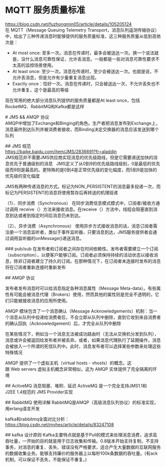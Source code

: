 # MQTT 服务质量标准
https://blog.csdn.net/fuzhongmin05/article/details/105205124  
在 MQTT（Message Queuing Telemetry Transport，消息队列遥测传输协议）中，给出了三种传递消息时能够提供的服务质量标准，这三种服务质量从低到高依次是：

* At most once: 至多一次。消息在传递时，最多会被送达一次。换一个说法就是，没什么消息可靠性保证，允许丢消息。一般都是一些对消息可靠性要求不太高的监控场景使用。
* At least once: 至少一次。消息在传递时，至少会被送达一次。也就是说，不允许丢消息，但是允许有少量重复消息出现。
* Exactly once：恰好一次。消息在传递时，只会被送达一次，不允许丢失也不允许重复，这个是最高的等级

现在常用的绝大部分消息队列提供的服务质量都是At least once，包括RocketMQ、RabbitMQ和Kafka都是这样

# JMS && AMQP 协议  
AMQP中增加了Exchange和Binging的角色。生产者把消息发布到Exchange上，消息最终到达队列并被消费者接收，而Binding决定交换器的消息应该发送到哪个队列  

## JMS 规范  
https://baike.baidu.com/item/JMS/2836691?fr=aladdin  
JMS规范并不需要JMS供应商实现消息的优先级路线，但是它需要递送加快的消息优先于普通级别的消息  
JMS定义了从0到9的优先级路线级别，0是最低的优先级而9则是最高的。更特殊的是0到4是正常优先级的变化幅度，而5到9是加快的优先级的变化幅度

JMS有两种传递消息的方式。标记为NON_PERSISTENT的消息最多投递一次，而标记为PERSISTENT的消息将使用暂存后再转送的机理投递

（1）、同步消费（Synchronous）
在同步消费信息模式模式中，订阅者/接收方通过调用 receive（）方法来接收消息。在receive（）方法中，线程会阻塞直到消息到达或者到指定时间后消息仍未到达。

（2）、异步消费（Asynchronous）
使用异步方式接收消息的话，消息订阅者需注册一个消息监听者，类似于事件监听器，只要消息到达，JMS服务提供者会通过调用监听器的onMessage()递送消息。

### pub/sub
在发布者和订阅者之间存在时间依赖性。发布者需要建立一个订阅（subscription），以便客户能够订阅。订阅者必须保持持续的活动状态以接收消息，除非订阅者建立了持久的订阅。在那种情况下，在订阅者未连接时发布的消息将在订阅者重新连接时重新发布
  
## AMQP 协议

发布者发布消息时可以给消息指定各种消息属性（Message Meta-data）。有些属性有可能会被消息代理（Brokers）使用，然而其他的属性则是完全不透明的，它们只能被接收消息的应用所使用。

AMQP 模块包含了一个消息确认（Message Acknowledgements）机制：当一个消息从队列中投递给消费者后，不会立即从队列中删除，直到它收到来自消费者的确认回执（Acknowledgement）后，才完全从队列中删除

在某些情况下，例如当一个消息无法被成功路由时（无法从交换机分发到队列），消息或许会被返回给发布者并被丢弃。或者，如果消息代理执行了延期操作，消息会被放入一个所谓的死信队列中。此时，消息发布者可以选择某些参数来处理这些特殊情况

AMQP 提供了一个虚拟主机（virtual hosts - vhosts）的概念。这跟 Web servers 虚拟主机概念非常相似，这为 AMQP 实体提供了完全隔离的环境

## ActiveMQ 消息阻塞、堆积、延迟
ActiveMQ 是一个完全支持JMS1.1和J2EE 1.4规范的 JMS Provider实现

## RabbitMQ 使用详解
RabbitMQ是AMQP（高级消息队列协议）的标准实现，用erlang语言开发

kafka和rabbitmq全面对比分析：
https://blog.csdn.net/myhes/article/details/83247108


## kafka 设计原则
Kafka主要特点就是基于Pull的模式来处理消息消费，追求高吞吐量，一开始的目的就是用于日志收集和传输。0.8版本开始支持复制，不支持事务，对消息的重复、丢失、错误没有严格要求，适合产生大量数据的互联网服务的数据收集业务。能够支持廉价的服务器上以每秒100k条数据的吞吐量。(有ack机制，可以保证不丢失，不能保证不重复。)





